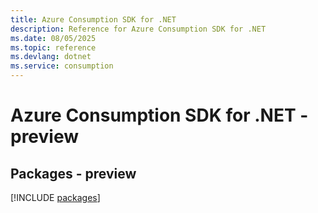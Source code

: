 ```yaml
---
title: Azure Consumption SDK for .NET
description: Reference for Azure Consumption SDK for .NET
ms.date: 08/05/2025
ms.topic: reference
ms.devlang: dotnet
ms.service: consumption
---
```

# Azure Consumption SDK for .NET - preview
## Packages - preview
[!INCLUDE [packages](consumption-index.md)]